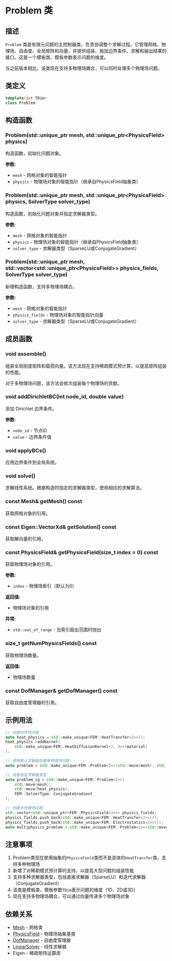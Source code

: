 # Problem 类

## 描述

`Problem` 类是有限元问题的主控制器类，负责协调整个求解过程。它管理网格、物理场、自由度、全局矩阵和向量，并提供组装、施加边界条件、求解和输出结果的接口。这是一个模板类，模板参数表示问题的维度。

与之前版本相比，该类现在支持多物理场耦合，可以同时处理多个物理场问题。

## 类定义

```cpp
template<int TDim>
class Problem
```

## 构造函数

### Problem(std::unique_ptr<Mesh> mesh, std::unique_ptr<PhysicsField<TDim>> physics)

构造函数，初始化问题对象。

**参数:**
- `mesh` - 网格对象的智能指针
- `physics` - 物理场对象的智能指针（继承自PhysicsField抽象类）

### Problem(std::unique_ptr<Mesh> mesh, std::unique_ptr<PhysicsField<TDim>> physics, SolverType solver_type)

构造函数，初始化问题对象并指定求解器类型。

**参数:**
- `mesh` - 网格对象的智能指针
- `physics` - 物理场对象的智能指针（继承自PhysicsField抽象类）
- `solver_type` - 求解器类型（SparseLU或ConjugateGradient）

### Problem(std::unique_ptr<Mesh> mesh, std::vector<std::unique_ptr<PhysicsField<TDim>>> physics_fields, SolverType solver_type)

新增构造函数，支持多物理场耦合。

**参数:**
- `mesh` - 网格对象的智能指针
- `physics_fields` - 物理场对象的智能指针向量
- `solver_type` - 求解器类型（SparseLU或ConjugateGradient）

## 成员函数

### void assemble()

组装全局刚度矩阵和载荷向量。该方法现在支持稀疏模式预计算，以提高矩阵组装的性能。

对于多物理场问题，该方法会依次组装每个物理场的贡献。

### void addDirichletBC(int node_id, double value)

添加 Dirichlet 边界条件。

**参数:**
- `node_id` - 节点ID
- `value` - 边界条件值

### void applyBCs()

应用边界条件到全局系统。

### void solve()

求解线性系统。根据构造时指定的求解器类型，使用相应的求解算法。


### const Mesh& getMesh() const

获取网格对象的引用。

### const Eigen::VectorXd& getSolution() const

获取解向量的引用。

### const PhysicsField<TDim>& getPhysicsField(size_t index = 0) const

获取物理场对象的引用。

**参数:**
- `index` - 物理场索引（默认为0）

**返回值:**
- 物理场对象的引用

**异常:**
- `std::out_of_range` - 当索引超出范围时抛出

### size_t getNumPhysicsFields() const

获取物理场数量。

**返回值:**
- 物理场数量

### const DofManager& getDofManager() const

获取自由度管理器的引用。

## 示例用法

```cpp
// 创建热传导问题
auto heat_physics = std::make_unique<FEM::HeatTransfer<2>>();
heat_physics->addKernel(
    std::make_unique<FEM::HeatDiffusionKernel<2, 4>>(material)
);

// 使用默认求解器创建单物理场问题
auto problem = std::make_unique<FEM::Problem<2>>(std::move(mesh), std::move(heat_physics));

// 或者指定求解器类型
auto problem_cg = std::make_unique<FEM::Problem<2>>(
    std::move(mesh), 
    std::move(heat_physics), 
    FEM::SolverType::ConjugateGradient
);

// 创建多物理场问题
std::vector<std::unique_ptr<FEM::PhysicsField<2>>> physics_fields;
physics_fields.push_back(std::make_unique<FEM::HeatTransfer<2>>());
physics_fields.push_back(std::make_unique<FEM::Electrostatics<2>>());
auto multiphysics_problem = std::make_unique<FEM::Problem<2>>(std::move(mesh), std::move(physics_fields));
```

## 注意事项

1. Problem类现在使用抽象的`PhysicsField`类而不是具体的`HeatTransfer`类，支持多种物理场
2. 新增了对稀疏模式预计算的支持，以提高大型问题的组装性能
3. 支持多种求解器类型，包括直接求解器（SparseLU）和迭代求解器（ConjugateGradient）
4. 该类是模板类，模板参数`TDim`表示问题的维度（1D、2D或3D）
5. 现在支持多物理场耦合，可以通过向量传递多个物理场对象

## 依赖关系

- [Mesh](../../mesh/classes/Mesh.md) - 网格类
- [PhysicsField](../../physics/classes/PhysicsField.md) - 物理场抽象基类
- [DofManager](DofManager.md) - 自由度管理器
- [LinearSolver](LinearSolver.md) - 线性求解器
- Eigen - 稀疏矩阵运算库